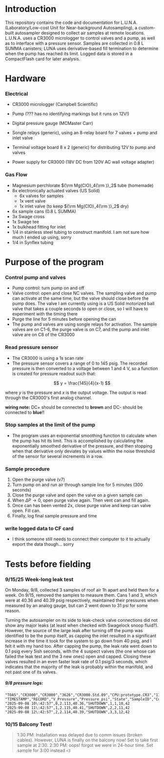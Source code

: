 # Introduction
This repository contains the code and documentation for L.U.N.A. (Laboratory/Low-cost Unit for Near-background Autosampling), a custom-built autosampler designed to collect air samples at remote locations. L.U.N.A. uses a CR3000 micrologger to control valves and a pump, as well as to interface with a pressure sensor. Samples are collected in 0.8 L SUMMA canisters; LUNA uses derivative-based fill termination to determine when the pump has reached its limit. Logged data is stored in a CompactFlash card for later analysis.

# Hardware
### Electrical
- CR3000 micrologger (Campbell Scientific)
- Pump (??? has no identifying markings but it runs on 12V!)
- Digital pressure gauge (MCMaster Carr)
- Songle relays (generic), using an 8-relay board for 7 valves + pump and inlet valve
- Terminal voltage board 8 x 2 (generic) for distributing 12V to pump and valves

- Power supply for CR3000 (18V DC from 120V AC wall voltage adapter)
### Gas Flow
- Magnesium perchlorate ${\rm Mg(ClO}_4{\rm )}_2$ tube (homemade)
- 8x electronically actuated valves (US Solid)
    - 6x valves for samples
    - 1x vent valve
    - 1x inlet valve (to keep ${\rm Mg(ClO}_4{\rm )}_2$ dry)
- 6x sample cans (0.8 L SUMMA)
- 3x Swage cross
- 1x Swage tee
- 1x bulkhead fitting for inlet
- 1/4 in stainless steel tubing to construct manifold. I am not sure how much I ended up using, sorry
- 1/4 in Synflex tubing 

# Purpose of the program
### Control pump and valves 
- Pump control: turn pump on and off
- Valve control: open and close NC valves. The sampling valve and pump can activate at the same time, but the valve should close before the pump does. The valve I am currently using is a US Solid motorized ball valve that takes a couple seconds to open or close, so I will have to experiment with the timing there
-  Purge the line for 5 minutes before opening the can
- The pump and valves are using songle relays for activation. The sample valves are on C1-6, the purge valve is on C7, and the pump and inlet valve are on C8 of the CR3000
  
### Read pressure sensor
- The CR3000 is using a 1s scan rate
- The pressure sensor covers a range of 0 to 145 psig. The recorded pressure is then converted to a voltage between 1 and 4 V, so a function is created for pressure readout such that:
  
$$ y = \frac{145}{4}(x-1) $$

where $y$ is the pressure and $x$ is the output voltage. The output is read through the CR3000's first analog channel.

**wiring note:** DC+ should be connected to **brown** and DC- should be connected to **blue**!!

### Stop samples at the limit of the pump
- The program uses an exponential smoothing function to calculate when the pump has hit its limit. This is accomplished by calculating the exponentially smoothed derivative of the pressure, and then stopping when that derivative only deviates by values within the noise threshold of the sensor for several increments in a row.
  
### Sample procedure
1) Open the purge valve (v7) 
2) Turn pump on and run air through sample line for 5 minutes (300 seconds)
3) Close the purge valve and open the valve on a given sample can
4) When $\Delta P \to 0$, open purge valve again. Then vent can and fill again.
5) Once can has been vented 2x, close purge valve and keep can valve open. Fill can.
6) Finally, log final sample pressure and time

### write logged data to CF card
- I think someone still needs to connect their computer to it to actually export the data though... sorry

# Tests before fielding
### 9/15/25 Week-long leak test
On Monday, 9/8, collected 3 samples of roof air 1h apart and held them for a week. On 9/15, removed the samples to measure them. 
Cans 1 and 3, which were at 40.36 and 40.39 psig respectively, maintained their pressures when measured by an analog gauge, but can 2 went down to 31 psi for some reason.

Turning the autosampler on its side to leak-check valve connections did not show any major leaks (at least when checked with Swagelock snoop fluid?). 
However, the source of the large leak after turning off the pump was identified to be the pump itself, as capping the inlet resulted in a significant increase in the time it took for the system to go down from 40 psig, and I felt it with my hand too.
After capping the pump, the leak rate went down to 0.1 psig every 5ish seconds, with the 4 suspect valves (the one whose can failed the leak test and the 3 new ones) open and capped.
Closing these valves resulted in an even faster leak rate of 0.1 psig/3 seconds, which indicates that the majority of the leak is probably within the manifold, and not past one of its valves.

##### 9/8 pressure logs:
```
"TOA5","CR3000","CR3000","3626","CR3000.Std.09","CPU:prototype.CR3","11936","SampleLog"
"TIMESTAMP","RECORD","V_Pressure","Pressure_psi","State","SampleID","CurrentCan","HourNow","MinuteNow"
"2025-09-08 10\:42:57",0,2.113,40.36,"SHUTDOWN",1,1,10,42
"2025-09-08 11\:42:57",1,2.115,40.41,"SHUTDOWN",2,2,11,42
"2025-09-08 12\:42:57",2,2.114,40.39,"SHUTDOWN",3,3,12,42
```
### 10/15 Balcony Test!
> 1:30 PM: Installation was delayed due to comm issues (broken cables). However, LUNA is finally on the balcony now! Set to take first sample at 2:30.
> 2:30 PM: oops! forgot we were in 24-hour time. Set sample for 3:00 instead `<3`
